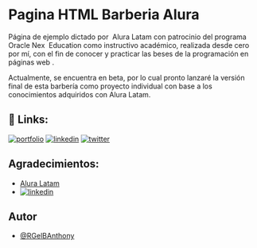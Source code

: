 
# Pagina HTML Barberia Alura

Página de ejemplo dictado por  Alura Latam con patrocinio del programa Oracle Nex  Education como instructivo académico, realizada desde cero por mí, con el fin de conocer y practicar las beses de la programación en páginas web .

Actualmente, se encuentra en beta, por lo cual pronto lanzaré la versión final de esta barbería como proyecto individual con base a los conocimientos adquiridos con Alura Latam.
## 🔗 Links:

[![portfolio](https://img.shields.io/badge/my_portfolio-000?style=for-the-badge&logo=ko-fi&logoColor=white)](https://github.com/RGelBAnthony?tab=repositories)
[![linkedin](https://img.shields.io/badge/linkedin-0A66C2?style=for-the-badge&logo=linkedin&logoColor=white)](https://www.linkedin.com/in/anthony-rangel-b93lk00/)
[![twitter](https://img.shields.io/badge/twitter-1DA1F2?style=for-the-badge&logo=twitter&logoColor=white)](https://twitter.com/ANTHONY_RANGELB)

## Agradecimientos:

 - [Alura Latam](https://www.aluracursos.com/)
 - [![linkedin](https://img.shields.io/badge/linkedin-0A66C2?style=for-the-badge&logo=linkedin&logoColor=white)](https://www.linkedin.com/company/alura-latam/)
 
 ## Autor
- [@RGelBAnthony](https://github.com/RGelBAnthony)
